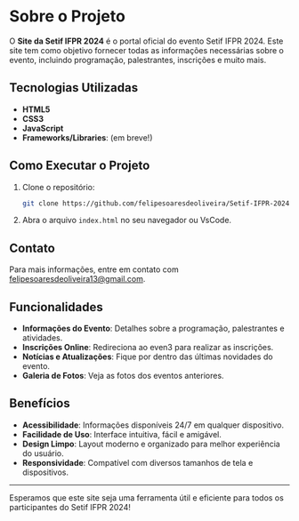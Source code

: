 
# Sobre o Projeto 

O **Site da Setif IFPR 2024** é o portal oficial do evento Setif IFPR 2024. Este site tem como objetivo fornecer todas as informações necessárias sobre o evento, incluindo programação, palestrantes, inscrições e muito mais.


## Tecnologias Utilizadas

- **HTML5**
- **CSS3**
- **JavaScript**
- **Frameworks/Libraries**: (em breve!)

## Como Executar o Projeto

1. Clone o repositório:
   ```bash
   git clone https://github.com/felipesoaresdeoliveira/Setif-IFPR-2024
   ```
2. Abra o arquivo `index.html` no seu navegador ou VsCode.


## Contato

Para mais informações, entre em contato com [felipesoaresdeoliveira13@gmail.com](mailto:felipesoaresdeoliveira13@gmail.com).

## Funcionalidades

- **Informações do Evento**: Detalhes sobre a programação, palestrantes e atividades.
- **Inscrições Online**: Redireciona ao even3 para realizar as inscrições.
- **Notícias e Atualizações**: Fique por dentro das últimas novidades do evento.
- **Galeria de Fotos**: Veja as fotos dos eventos anteriores.

## Benefícios

- **Acessibilidade**: Informações disponíveis 24/7 em qualquer dispositivo.
- **Facilidade de Uso**: Interface intuitiva, fácil e amigável.
- **Design Limpo**: Layout moderno e organizado para melhor experiência do usuário.
- **Responsividade**: Compatível com diversos tamanhos de tela e dispositivos.


---

Esperamos que este site seja uma ferramenta útil e eficiente para todos os participantes do Setif IFPR 2024!
